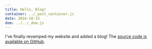 ```yaml
---
title: Hello, Blog!
container: ../_post_container.js
date: 2016-10-15
dom: ../../_dom.js
---
```


I've finally revamped my website and added a blog! The [source code is available on GitHub](https://github.com/rtsao/www).
